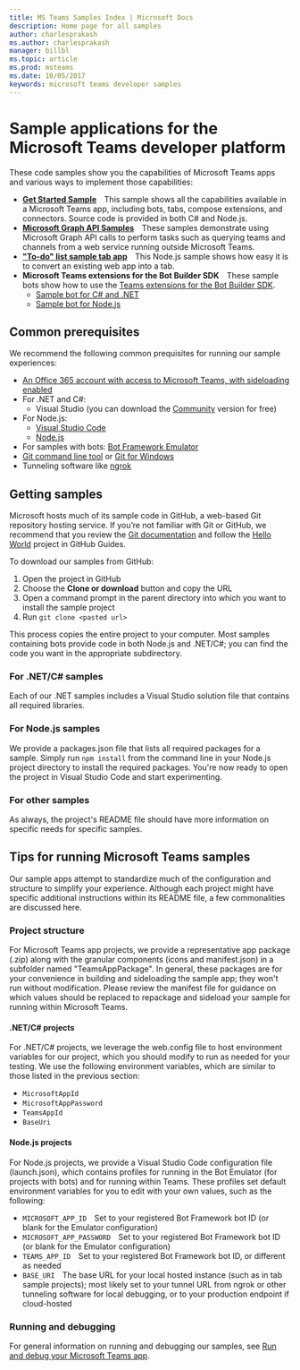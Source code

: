 ```yaml
---
title: MS Teams Samples Index | Microsoft Docs
description: Home page for all samples
author: charlesprakash
ms.author: charlesprakash
manager: billbl
ms.topic: article
ms.prod: msteams
ms.date: 10/05/2017
keywords: microsoft teams developer samples
---
```


# Sample applications for the Microsoft Teams developer platform

These code samples show you the capabilities of Microsoft Teams apps and various ways to implement those capabilities:

* **[Get Started Sample](https://github.com/OfficeDev/microsoft-teams-sample-get-started)**&emsp;This sample shows all the capabilities available in a Microsoft Teams app, including bots, tabs, compose extensions, and connectors. Source code is provided in both C# and Node.js.
* **[Microsoft Graph API Samples](https://github.com/OfficeDev/microsoft-teams-sample-graph)**&emsp;These samples demonstrate using Microsoft Graph API calls to perform tasks such as querying teams and channels from a web service running outside Microsoft Teams.
* **["To-do" list sample tab app](https://github.com/OfficeDev/microsoft-teams-sample-todo)**&emsp;This Node.js sample shows how easy it is to convert an existing web app into a tab.
* **Microsoft Teams extensions for the Bot Builder SDK**&emsp;These sample bots show how to use the [Teams extensions for the Bot Builder SDK](https://msdn.microsoft.com/en-us/microsoft-teams/code#microsoft-teams-extensions-for-the-bot-builder-sdk).
  * [Sample bot for C# and .NET](https://github.com/OfficeDev/BotBuilder-MicrosoftTeams/tree/master/CSharp/Samples/Microsoft.Bot.Connector.Teams.SampleBot)
  * [Sample bot for Node.js](https://github.com/OfficeDev/BotBuilder-MicrosoftTeams/tree/master/Node/samples)

## Common prerequisites

We recommend the following common prequisites for running our sample experiences:

* [An Office 365 account with access to Microsoft Teams, with sideloading enabled](setup.md)
* For .NET and C#:
    * Visual Studio (you can download the [Community](https://www.visualstudio.com/free-developer-offers/) version for free)
* For Node.js:
    * [Visual Studio Code](https://code.visualstudio.com/)
    * [Node.js](https://nodejs.org/en/download/)
* For samples with bots: [Bot Framework Emulator](https://docs.microsoft.com/en-us/bot-framework/debug-bots-emulator)
* [Git command line tool](https://git-scm.com/downloads) or [Git for Windows](https://git-for-windows.github.io/)
* Tunneling software like [ngrok](https://ngrok.com/download)

## Getting samples

Microsoft hosts much of its sample code in GitHub, a web-based Git repository hosting service. If you’re not familiar with Git or GitHub, we recommend that you review the [Git documentation](https://git-scm.com/doc) and follow the [Hello World](https://guides.github.com/activities/hello-world/) project in GitHub Guides.

To download our samples from GitHub:

1. Open the project in GitHub
2. Choose the **Clone or download** button and copy the URL
3. Open a command prompt in the parent directory into which you want to install the sample project
4. Run `git clone <pasted url>`

This process copies the entire project to your computer. Most samples containing bots provide code in both Node.js and .NET/C#; you can find the code you want in the appropriate subdirectory.

### For .NET/C# samples

Each of our .NET samples includes a Visual Studio solution file that contains all required libraries.

### For Node.js samples

We provide a packages.json file that lists all required packages for a sample. Simply run `npm install` from the command line in your Node.js project directory to install the required packages. You're now ready to open the project in Visual Studio Code and start experimenting.

### For other samples

As always, the project's README file should have more information on specific needs for specific samples.

## Tips for running Microsoft Teams samples

Our sample apps attempt to standardize much of the configuration and structure to simplify your experience. Although each project might have specific additional instructions within its README file, a few commonalities are discussed here.

### Project structure

For Microsoft Teams app projects, we provide a representative app package (.zip) along with the granular components (icons and manifest.json) in a subfolder named "TeamsAppPackage". In general, these packages are for your convenience in building and sideloading the sample app; they won't run without modification. Please review the manifest file for guidance on which values should be replaced to repackage and sideload your sample for running within Microsoft Teams.

#### .NET/C# projects

For .NET/C# projects, we leverage the web.config file to host environment variables for our project, which you should modify to run as needed for your testing. We use the following environment variables, which are similar to those listed in the previous section:

* `MicrosoftAppId`
* `MicrosoftAppPassword`
* `TeamsAppId`
* `BaseUri` 

#### Node.js projects

For Node.js projects, we provide a Visual Studio Code configuration file (launch.json), which contains profiles for running in the Bot Emulator (for projects with bots) and for running within Teams. These profiles set default environment variables for you to edit with your own values, such as the following:

* `MICROSOFT_APP_ID`&emsp;Set to your registered Bot Framework bot ID (or blank for the Emulator configuration)
* `MICROSOFT_APP_PASSWORD`&emsp;Set to your registered Bot Framework bot ID (or blank for the Emulator configuration)
* `TEAMS_APP_ID`&emsp;Set to your registered Bot Framework bot ID, or different as needed
* `BASE_URI`&emsp;The base URL for your local hosted instance (such as in tab sample projects); most likely set to your tunnel URL from ngrok or other tunneling software for local debugging, or to your production endpoint if cloud-hosted

### Running and debugging

For general information on running and debugging our samples, see [Run and debug your Microsoft Teams app](debugging.md).
